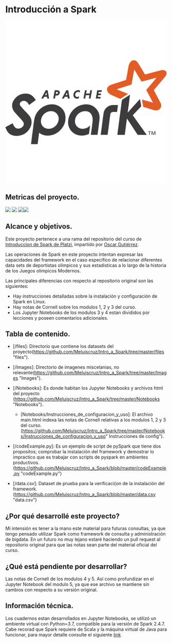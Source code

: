 # Introducción a Spark

![](https://github.com/Meluiscruz/Intro_a_Spark/blob/master/Images/spark%20logo.png?raw=true)

## Metricas del proyecto.

![](https://img.shields.io/github/stars/Meluiscruz/Intro_a_Spark.svg) ![](https://img.shields.io/github/forks/Meluiscruz/Intro_a_Spark.svg)
![](https://img.shields.io/github/issues/Meluiscruz/Intro_a_Spark.svg)![](https://img.shields.io/github//Meluiscruz/Intro_a_Spark.svg)

## Alcance y objetivos.

Este proyecto pertenece a una rama del repositorio del curso de [Introduccion de Spark de Platzi](https://github.com/terranigmark/curso-apache-spark-platzi "Introduccion de Spark de Platzi"), impartido por [Oscar Gutiérrez](https://github.com/Ator97 "Oscar Gutiérrez").

Las operaciones de Spark en este proyecto intentan expresar las capacidades del framework en el caso específico de relacionar diferentes data sets de deportistas olímpicos y sus estadisticas a lo largo de la historia de los Juegos olimpicos Modernos.

Las principales diferencias con respecto al repositorio original son las siguientes:

- Hay instrucciones detalladas sobre la instalación y configuración de Spark en Linux.
- Hay notas de Cornell sobre los modulos 1, 2 y 3 del curso.
- Los Jupyter Notebooks de los modulos 3 y 4 estan divididos por lecciones y poseen comentarios adicionales.

## Tabla de contenido.

- [/files]: Directorio que contiene los datasets del proyecto(https://github.com/Meluiscruz/Intro_a_Spark/tree/master/files "files").
- [/Images]: Directorio de imagenes miscelanias, no relevante(https://github.com/Meluiscruz/Intro_a_Spark/tree/master/Images "Images").
- [/Notebooks]: Es donde habitan los Jupyter Notebooks y archivos html del proyecto (https://github.com/Meluiscruz/Intro_a_Spark/tree/master/Notebooks "Notebooks").
  - [Notebooks/Instrucciones_de_configuracion_y_uso]: El archivo main.html indexa las notas de Cornell relativas a los modulos 1, 2 y 3 del curso. (https://github.com/Meluiscruz/Intro_a_Spark/tree/master/Notebooks/Instrucciones_de_configuracion_y_uso" Instrucciones de config").
 
- [/codeExample.py]: Es un ejemplo de script de pySpark que tiene dos propositos; comprobar la instalación del framework y demostrar lo impractico que es trabajar con scripts de pyspark en ambientes productivos. (https://github.com/Meluiscruz/Intro_a_Spark/blob/master/codeExample.py "codeExample.py")

- [/data.csv]: Dataset de prueba para la verificaci{on de la instalación del framework. (https://github.com/Meluiscruz/Intro_a_Spark/blob/master/data.csv "data.csv")

  
## ¿Por qué desarrollé este proyecto?

Mi intensión es tener a la mano este material para futuras consultas, ya que tengo pensado utilizar Spark como framework de consulta y administración de bigdata. En un futuro no muy lejano estaré haciendo un pull request al repositorio original para que las notas sean parte del material oficial del curso.

## ¿Qué está pendiente por desarrollar?

Las notas de Cornell de los modulos 4 y 5. Así como profundizar en el Jupyter Notebook del modulo 5, ya que ese archivo se mantiene sin cambios con respecto a su versión original.

## Información técnica.

Los cuadernos estan desarrollados en Jupyter Notebooks, se utilizó un ambiente virtual con Python=3.7, compatible para la versión de Spark 2.4.7. Cabe recorad que Spark requiere de Scala y la máquina virtual de Java para funcionar, para mayor detalle consulte el siguiente [link](https://spark.apache.org/docs/2.4.7/ "documentación")
